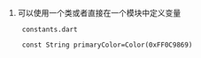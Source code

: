 1. 可以使用一个类或者直接在一个模块中定义变量

        constants.dart

        const String primaryColor=Color(0xFF0C9869)